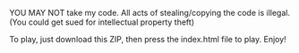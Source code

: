 YOU MAY NOT take my code. All acts of stealing/copying the code is illegal. (You could get sued for intellectual property theft)

To play, just download this ZIP, then press the index.html file to play. Enjoy!
